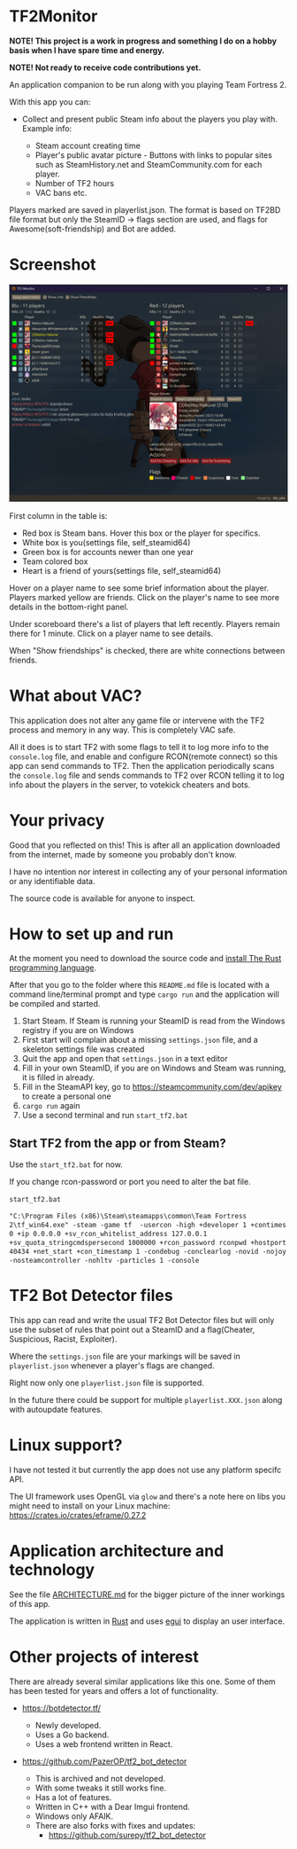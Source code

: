 # TF2Monitor

**NOTE! This project is a work in progress and something I do on a hobby basis when I have spare time and energy.**

**NOTE! Not ready to receive code contributions yet.**

An application companion to be run along with you playing Team Fortress 2.

With this app you can:

- Collect and present public Steam info about the players you play with. Example info:

  - Steam account creating time
  - Player's public avatar picture - Buttons with links to popular sites such as SteamHistory.net and SteamCommunity.com for each player.
  - Number of TF2 hours
  - VAC bans etc.

Players marked are saved in playerlist.json. The format is based on TF2BD file format but only the SteamID -> flags section are used, and flags for Awesome(soft-friendship) and Bot are added.

# Screenshot

![Alt text](/screenshots/TF2Monitor.png?raw=true "TF2Monitor")

First column in the table is:

- Red box is Steam bans. Hover this box or the player for specifics.
- White box is you(settings file, self_steamid64)
- Green box is for accounts newer than one year
- Team colored box
- Heart is a friend of yours(settings file, self_steamid64)

Hover on a player name to see some brief information about the player. Players marked yellow are friends. Click on the player's name to see more details in the bottom-right panel.

Under scoreboard there's a list of players that left recently. Players remain there for 1 minute. Click on a player name to see details.

When "Show friendships" is checked, there are white connections between friends.

# What about VAC?

This application does not alter any game file or intervene with the TF2 process and memory in any way. This is completely VAC safe.

All it does is to start TF2 with some flags to tell it to log more info to the `console.log` file, and enable and configure RCON(remote connect) so this app can send commands to TF2. Then the application periodically scans the `console.log` file and sends commands to TF2 over RCON telling it to log info about the players in the server, to votekick cheaters and bots.

# Your privacy

Good that you reflected on this! This is after all an application downloaded from the internet, made by someone you probably don't know.

I have no intention nor interest in collecting any of your personal information or any identifiable data.

The source code is available for anyone to inspect.

# How to set up and run

At the moment you need to download the source code and [install The Rust programming language](https://www.rust-lang.org/tools/install).

After that you go to the folder where this `README.md` file is located with a command line/terminal prompt and type `cargo run` and the application will be compiled and started.

1. Start Steam. If Steam is running your SteamID is read from the Windows registry if you are on Windows
2. First start will complain about a missing `settings.json` file, and a skeleton settings file was created
3. Quit the app and open that `settings.json` in a text editor
4. Fill in your own SteamID, if you are on Windows and Steam was running, it is filled in already.
5. Fill in the SteamAPI key, go to https://steamcommunity.com/dev/apikey to create a personal one
6. `cargo run` again
7. Use a second terminal and run `start_tf2.bat`

## Start TF2 from the app or from Steam?

Use the `start_tf2.bat` for now.

If you change rcon-password or port you need to alter the bat file.

`start_tf2.bat`

```
"C:\Program Files (x86)\Steam\steamapps\common\Team Fortress 2\tf_win64.exe" -steam -game tf  -usercon -high +developer 1 +contimes 0 +ip 0.0.0.0 +sv_rcon_whitelist_address 127.0.0.1 +sv_quota_stringcmdspersecond 1000000 +rcon_password rconpwd +hostport 40434 +net_start +con_timestamp 1 -condebug -conclearlog -novid -nojoy -nosteamcontroller -nohltv -particles 1 -console
```

# TF2 Bot Detector files

This app can read and write the usual TF2 Bot Detector files but will only use the subset of rules that point out a SteamID and a flag(Cheater, Suspicious, Racist, Exploiter).

Where the `settings.json` file are your markings will be saved in `playerlist.json` whenever a player's flags are changed.

Right now only one `playerlist.json` file is supported.

In the future there could be support for multiple `playerlist.XXX.json` along with autoupdate features.

# Linux support?

I have not tested it but currently the app does not use any platform specifc API.

The UI framework uses OpenGL via `glow` and there's a note here on libs you might need to install on your Linux machine:
https://crates.io/crates/eframe/0.27.2

# Application architecture and technology

See the file [ARCHITECTURE.md](/ARCHITECTURE.md) for the bigger picture of the inner workings of this app.

The application is written in [Rust](https://www.rust-lang.org/) and uses [egui](https://www.egui.rs/) to display an user interface.

# Other projects of interest

There are already several similar applications like this one. Some of them has been tested for years and offers a lot of functionality.

- https://botdetector.tf/

  - Newly developed.
  - Uses a Go backend.
  - Uses a web frontend written in React.

- https://github.com/PazerOP/tf2_bot_detector

  - This is archived and not developed.
  - With some tweaks it still works fine.
  - Has a lot of features.
  - Written in C++ with a Dear Imgui frontend.
  - Windows only AFAIK.
  - There are also forks with fixes and updates:
    - https://github.com/surepy/tf2_bot_detector
